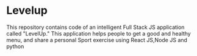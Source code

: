 # Levelup
This repository contains code of an intelligent Full Stack JS application called "LevelUp." This application helps people to get a good and healthy menu, and share a personal  Sport exercise using React JS,Node JS and python
